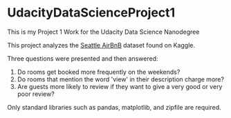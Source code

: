 # UdacityDataScienceProject1
This is my Project 1 Work for the Udacity Data Science Nanodegree

This project analyzes the [Seattle AirBnB](https://www.kaggle.com/datasets/airbnb/seattle) dataset found on Kaggle.

Three questions were presented and then answered:
1. Do rooms get booked more frequently on the weekends?
2. Do rooms that mention the word 'view' in their description charge more?
3. Are guests more likely to review if they want to give a very good or very poor review?

Only standard libraries such as pandas, matplotlib, and zipfile are required.

